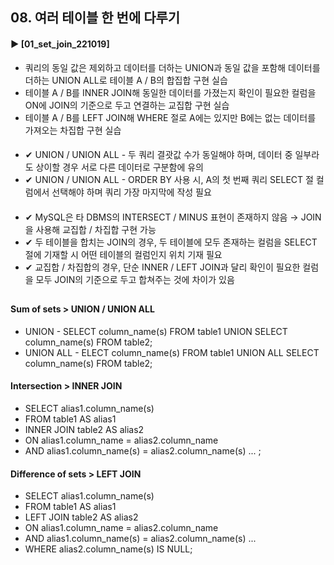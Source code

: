 ####  
## 08. 여러 테이블 한 번에 다루기  
#### ► [01_set_join_221019]  
- 쿼리의 동일 값은 제외하고 데이터를 더하는 UNION과 동일 값을 포함해 데이터를 더하는 UNION ALL로 테이블 A / B의 합집합 구현 실습  
- 테이블 A / B를 INNER JOIN해 동일한 데이터를 가졌는지 확인이 필요한 컬럼을 ON에 JOIN의 기준으로 두고 연결하는 교집합 구현 실습  
- 테이블 A / B를 LEFT JOIN해 WHERE 절로 A에는 있지만 B에는 없는 데이터를 가져오는 차집합 구현 실습  
####  
- ✔︎ UNION / UNION ALL - 두 쿼리 결괏값 수가 동일해야 하며, 데이터 중 일부라도 상이할 경우 서로 다른 데이터로 구분함에 유의  
- ✔︎ UNION / UNION ALL - ORDER BY 사용 시, A의 첫 번째 쿼리 SELECT 절 컬럼에서 선택해야 하며 쿼리 가장 마지막에 작성 필요  
####  
- ✔︎ MySQL은 타 DBMS의 INTERSECT / MINUS 표현이 존재하지 않음 → JOIN을 사용해 교집합 / 차집합 구현 가능  
- ✔︎ 두 테이블을 합치는 JOIN의 경우, 두 테이블에 모두 존재하는 컬럼을 SELECT 절에 기재할 시 어떤 테이블의 컬럼인지 위치 기재 필요  
- ✔︎ 교집합 / 차집합의 경우, 단순 INNER / LEFT JOIN과 달리 확인이 필요한 컬럼을 모두 JOIN의 기준으로 두고 합쳐주는 것에 차이가 있음  
##  
#### Sum of sets > UNION / UNION ALL  
- UNION - SELECT column_name(s) FROM table1 UNION SELECT column_name(s) FROM table2;  
- UNION ALL - ELECT column_name(s) FROM table1 UNION ALL SELECT column_name(s) FROM table2;  
#### Intersection > INNER JOIN  
- SELECT alias1.column_name(s)  
- FROM table1 AS alias1  
- INNER JOIN table2 AS alias2  
- ON alias1.column_name = alias2.column_name  
- AND alias1.column_name(s) = alias2.column_name(s) ... ;  
#### Difference of sets > LEFT JOIN  
- SELECT alias1.column_name(s)  
- FROM table1 AS alias1  
- LEFT JOIN table2 AS alias2  
- ON alias1.column_name = alias2.column_name  
- AND alias1.column_name(s) = alias2.column_name(s) ...  
- WHERE alias2.column_name(s) IS NULL;  
####  
